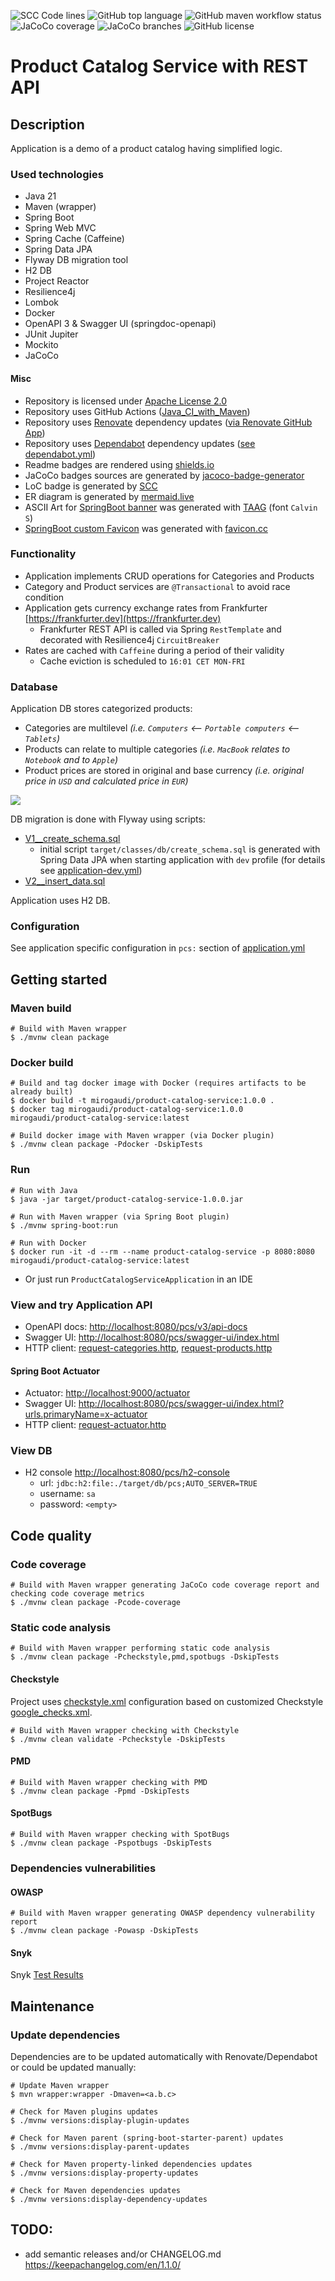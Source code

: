 ![SCC Code lines](https://sloc.xyz/github/mirogaudi/product-catalog-service/?category=code)
![GitHub top language](https://img.shields.io/github/languages/top/mirogaudi/product-catalog-service)
![GitHub maven workflow status](https://img.shields.io/github/actions/workflow/status/mirogaudi/product-catalog-service/maven.yml?branch=master)
![JaCoCo coverage](https://img.shields.io/endpoint?url=https://raw.githubusercontent.com/mirogaudi/product-catalog-service/master/.github/badges/jacoco.json)
![JaCoCo branches](https://img.shields.io/endpoint?url=https://raw.githubusercontent.com/mirogaudi/product-catalog-service/master/.github/badges/branches.json)
![GitHub license](https://img.shields.io/github/license/mirogaudi/product-catalog-service)

# Product Catalog Service with REST API

## Description

Application is a demo of a product catalog having simplified logic.

### Used technologies

- Java 21
- Maven (wrapper)
- Spring Boot
- Spring Web MVC
- Spring Cache (Caffeine)
- Spring Data JPA
- Flyway DB migration tool
- H2 DB
- Project Reactor
- Resilience4j
- Lombok
- Docker
- OpenAPI 3 & Swagger UI (springdoc-openapi)
- JUnit Jupiter
- Mockito
- JaCoCo

#### Misc

- Repository is licensed under [Apache License 2.0](https://www.apache.org/licenses/LICENSE-2.0.html)
- Repository uses GitHub Actions ([Java_CI_with_Maven](.github/workflows/maven.yml))
- Repository uses [Renovate](https://github.com/renovatebot/renovate) dependency updates ([via Renovate
  GitHub App](https://github.com/apps/renovate))
- Repository uses [Dependabot](https://github.com/dependabot) dependency
  updates ([see dependabot.yml](.github/dependabot.yml))
- Readme badges are rendered using [shields.io](https://github.com/badges/shields)
- JaCoCo badges sources are generated by [jacoco-badge-generator](https://github.com/cicirello/jacoco-badge-generator)
- LoC badge is generated by [SCC](https://github.com/boyter/scc)
- ER diagram is generated by [mermaid.live](https://mermaid.live)
- ASCII Art for [SpringBoot banner](src/main/resources/banner.txt) was generated
  with [TAAG](http://patorjk.com/software/taag) (font `Calvin S`)
- [SpringBoot custom Favicon](src/main/resources/static/favicon.ico) was generated
  with [favicon.cc](https://www.favicon.cc)

### Functionality

- Application implements CRUD operations for Categories and Products
- Category and Product services are `@Transactional` to avoid race condition
- Application gets currency exchange rates from Frankfurter [https://frankfurter.dev](https://frankfurter.dev)
    - Frankfurter REST API is called via Spring `RestTemplate` and decorated with Resilience4j `CircuitBreaker`
- Rates are cached with `Caffeine` during a period of their validity
    - Cache eviction is scheduled to `16:01 CET MON-FRI`

### Database

Application DB stores categorized products:

- Categories are multilevel *(i.e. `Computers` <-- `Portable computers` <-- `Tablets`)*
- Products can relate to multiple categories *(i.e. `MacBook` relates to `Notebook` and to `Apple`)*
- Product prices are stored in original and base currency *(i.e. original price in `USD` and calculated price in `EUR`)*

[![](https://mermaid.ink/img/pako:eNqtUs1ugzAMfhUr5_YFOG-79DJp10jITTyIBAkyySQEvPsCbVoYjF2Wm-3vxz_phXKaRCaIXwwWjLW08HgKPRWOO-iXWYCrKYz1YDS8X9aVL2RVIoPFmnY5DTJZnxu9rI7SLsOGnQ7K_4drqjieyFjlKnBsQHVrmA01sVFPWBOjX6SOFTbE_dnyP1abYHHYt8suIglsIT8cH07DAOczuOGZyUCKEtv7UaQ4ovWb1ie2ctajsW0qtmuRdMlDjStVzhYteJdMDc064iTiUms0On7QeU9S-JLijcXE0_SJoZrbHiM0NDqyX7XxjkXmOdBJYPDuo7MqxTfM_affkuM3QcjoYg)](https://mermaid.live/edit#pako:eNqtUs1ugzAMfhUr5_YFOG-79DJp10jITTyIBAkyySQEvPsCbVoYjF2Wm-3vxz_phXKaRCaIXwwWjLW08HgKPRWOO-iXWYCrKYz1YDS8X9aVL2RVIoPFmnY5DTJZnxu9rI7SLsOGnQ7K_4drqjieyFjlKnBsQHVrmA01sVFPWBOjX6SOFTbE_dnyP1abYHHYt8suIglsIT8cH07DAOczuOGZyUCKEtv7UaQ4ovWb1ie2ctajsW0qtmuRdMlDjStVzhYteJdMDc064iTiUms0On7QeU9S-JLijcXE0_SJoZrbHiM0NDqyX7XxjkXmOdBJYPDuo7MqxTfM_affkuM3QcjoYg)

DB migration is done with Flyway using scripts:

- [V1__create_schema.sql](src/main/resources/db/migration/V1__create_schema.sql)
    - initial script `target/classes/db/create_schema.sql` is generated with Spring Data JPA when starting
      application with `dev` profile (for details see [application-dev.yml](src/main/resources/application-dev.yml))
- [V2__insert_data.sql](src/main/resources/db/migration/V2__insert_data.sql)

Application uses H2 DB.

### Configuration

See application specific configuration in `pcs:` section of [application.yml](src/main/resources/application.yml)

## Getting started

### Maven build

```shell
# Build with Maven wrapper
$ ./mvnw clean package
```

### Docker build

```shell
# Build and tag docker image with Docker (requires artifacts to be already built)
$ docker build -t mirogaudi/product-catalog-service:1.0.0 .
$ docker tag mirogaudi/product-catalog-service:1.0.0 mirogaudi/product-catalog-service:latest

# Build docker image with Maven wrapper (via Docker plugin)
$ ./mvnw clean package -Pdocker -DskipTests
```

### Run

```shell
# Run with Java
$ java -jar target/product-catalog-service-1.0.0.jar

# Run with Maven wrapper (via Spring Boot plugin)
$ ./mvnw spring-boot:run

# Run with Docker
$ docker run -it -d --rm --name product-catalog-service -p 8080:8080 mirogaudi/product-catalog-service:latest
```

- Or just run `ProductCatalogServiceApplication` in an IDE

### View and try Application API

- OpenAPI docs: [http://localhost:8080/pcs/v3/api-docs](http://localhost:8080/pcs/v3/api-docs)
- Swagger UI: [http://localhost:8080/pcs/swagger-ui/index.html](http://localhost:8080/pcs/swagger-ui/index.html)
- HTTP client: [request-categories.http](http-requests/request-categories.http), [request-products.http](http-requests/request-products.http)

#### Spring Boot Actuator

- Actuator: [http://localhost:9000/actuator](http://localhost:9000/actuator)
- Swagger UI: [http://localhost:8080/pcs/swagger-ui/index.html?urls.primaryName=x-actuator](http://localhost:8080/pcs/swagger-ui/index.html?urls.primaryName=x-actuator)
- HTTP client: [request-actuator.http](http-requests/request-actuator.http)

### View DB

- H2 console [http://localhost:8080/pcs/h2-console](http://localhost:8080/pcs/h2-console)
    - url: `jdbc:h2:file:./target/db/pcs;AUTO_SERVER=TRUE`
    - username: `sa`
    - password: `<empty>`

## Code quality

### Code coverage

```shell
# Build with Maven wrapper generating JaCoCo code coverage report and checking code coverage metrics
$ ./mvnw clean package -Pcode-coverage
```

### Static code analysis

```shell
# Build with Maven wrapper performing static code analysis
$ ./mvnw clean package -Pcheckstyle,pmd,spotbugs -DskipTests
```

#### Checkstyle

Project uses [checkstyle.xml](checkstyle.xml) configuration based on customized
Checkstyle [google_checks.xml](https://github.com/checkstyle/checkstyle/blob/master/src/main/resources/google_checks.xml).

```shell
# Build with Maven wrapper checking with Checkstyle
$ ./mvnw clean validate -Pcheckstyle -DskipTests
```

#### PMD

```shell
# Build with Maven wrapper checking with PMD
$ ./mvnw clean package -Ppmd -DskipTests
```

#### SpotBugs

```shell
# Build with Maven wrapper checking with SpotBugs
$ ./mvnw clean package -Pspotbugs -DskipTests
```

### Dependencies vulnerabilities

#### OWASP

```shell
# Build with Maven wrapper generating OWASP dependency vulnerability report
$ ./mvnw clean package -Powasp -DskipTests
```

#### Snyk

Snyk [Test Results](https://snyk.io/test/github/mirogaudi/product-catalog-service)

## Maintenance

### Update dependencies

Dependencies are to be updated automatically with Renovate/Dependabot or could be updated manually:

```shell
# Update Maven wrapper
$ mvn wrapper:wrapper -Dmaven=<a.b.c>

# Check for Maven plugins updates
$ ./mvnw versions:display-plugin-updates

# Check for Maven parent (spring-boot-starter-parent) updates
$ ./mvnw versions:display-parent-updates

# Check for Maven property-linked dependencies updates
$ ./mvnw versions:display-property-updates

# Check for Maven dependencies updates
$ ./mvnw versions:display-dependency-updates
```

## TODO:

- add semantic releases and/or CHANGELOG.md https://keepachangelog.com/en/1.1.0/
